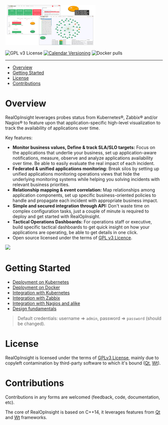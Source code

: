 
![](./images/banners/realopinsight-overview-thumbnail.png)

![GPL v3 License](https://img.shields.io/github/license/rchakode/realopinsight.svg?label=License&style=for-the-badge)
[![Calendar Versioning](https://img.shields.io/badge/calver-YY.MM.MICRO-bb8fce.svg?style=for-the-badge)](http://calver.org)
![Docker pulls](https://img.shields.io/docker/pulls/rchakode/realopinsight.svg?label=Docker%20Pulls&style=for-the-badge)

---

- [Overview](#overview)
- [Getting Started](#getting-started)
- [License](#license)
- [Contributions](#contributions)

# Overview
RealOpInsight leverages probes status from Kubernetes®, Zabbix® and/or Nagios® to feature upon that application-specific high-level visualization to track the availability of applications over time. 

Key features:

  * **Monitor business values, Define & track SLA/SLO targets:** Focus on the applications that underlie your business, set up application-aware notifications, measure, observe and analyze applications availability over time. Be able to easily evaluate the real impact of each incident.
  * **Federated & unified applications monitoring:** Break silos by setting up unified applications monitoring operations views that hide the underlying monitoring systems while helping you solving incidents with relevant business priorities.
  * **Relationship mapping & event correlation:** Map relationships among application components, set up specific business-oriented policies to handle and propagate each incident with appropriate business impact.
  * **Simple and secured integration through API:** Don't waste time on complex configuration tasks, just a couple of minute is required to deploy and get started with RealOpInsight.
  * **Tactical Operations Dashboards:** For operations staff or executive, build specific tactical dashboards to get quick insight on how your applications are operating, be able to get details in one click.
  * Open source licensed under the terms of [GPL v3 Licence](LICENSE).

![](./images/banners/screenshots.png)

# Getting Started
  * [Deployment on Kubernetes](./docs/deployement-on-kubernetes.md)
  * [Deployment on Docker](./docs/deployement-on-deployment-on-docker.md)
  * [Integration with Kubernetes](https://realopinsight.com/docs/quickstart-kubernetes-dashboard/)
  * [Integration with Zabbix](https://realopinsight.com/docs/quickstart-zabbix-dashboard/)
  * [Integration with Nagios and alike](https://realopinsight.com/docs/quickstart-nagios-icinga-centreon-dashboard/)
  * [Design fundamentals](https://realopinsight.com/docs/monitoring-data-sources/)

> Default credentials: username => `admin`, password => `password` (should be changed).

# License
RealOpInsight is licensed under the terms of [GPLv3 License](LICENSE), mainly due to copyleft contamination by third-party software to which it's bound ([Qt](https://www.qt.io/), [Wt](https://www.webtoolkit.eu/wt)).


# Contributions
Contributions in any forms are welcomed (feedback, code, documentation, etc).

The core of RealOpInsight is based on C++14, it leverages features from [Qt](https://www.qt.io/) and [Wt](https://www.webtoolkit.eu/wt) frameworks. 
